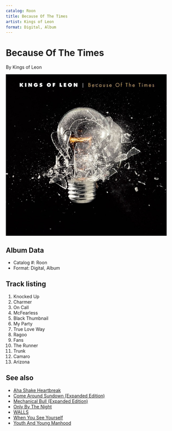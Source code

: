```yaml
---
catalog: Roon
title: Because Of The Times
artist: Kings of Leon
format: Digital, Album
---
```


# Because Of The Times

By Kings of Leon

![](../../assets/albumcovers/Kings_of_Leon-Because_Of_The_Times.png)

## Album Data

- Catalog #: Roon
- Format: Digital, Album


## Track listing


1. Knocked Up
2. Charmer
3. On Call
4. McFearless
5. Black Thumbnail
6. My Party
7. True Love Way
8. Ragoo
9. Fans
10. The Runner
11. Trunk
12. Camaro
13. Arizona


## See also

- [Aha Shake Heartbreak](Aha_Shake_Heartbreak.md)
- [Come Around Sundown (Expanded Edition)](Come_Around_Sundown_Expanded_Edition.md)
- [Mechanical Bull (Expanded Edition)](Mechanical_Bull_Expanded_Edition.md)
- [Only By The Night](Only_By_The_Night.md)
- [WALLS](WALLS.md)
- [When You See Yourself](When_You_See_Yourself.md)
- [Youth And Young Manhood](Youth_And_Young_Manhood.md)
